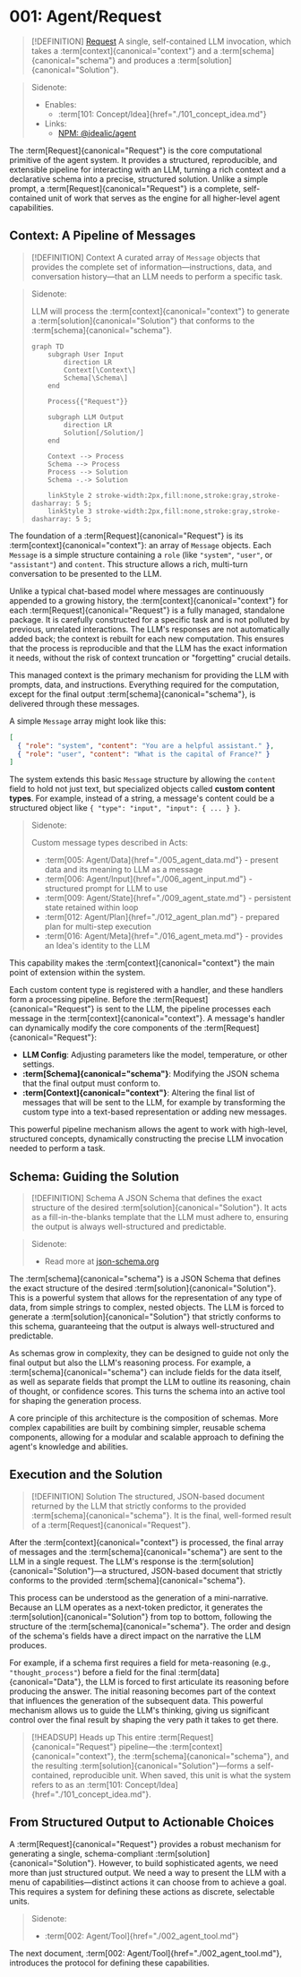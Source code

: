 # 001: Agent/Request

> [!DEFINITION] [Request](./000_glossary.md)
> A single, self-contained LLM invocation, which takes a :term[context]{canonical="context"} and a :term[schema]{canonical="schema"} and produces a :term[solution]{canonical="Solution"}.

> Sidenote:
>
> - Enables:
>   - :term[101: Concept/Idea]{href="./101_concept_idea.md"}
> - Links:
>   - [NPM: @idealic/agent](https://www.npmjs.com/package/@augceo/agent)

The :term[Request]{canonical="Request"} is the core computational primitive of the agent system. It provides a structured, reproducible, and extensible pipeline for interacting with an LLM, turning a rich context and a declarative schema into a precise, structured solution. Unlike a simple prompt, a :term[Request]{canonical="Request"} is a complete, self-contained unit of work that serves as the engine for all higher-level agent capabilities.

## Context: A Pipeline of Messages

> [!DEFINITION] Context
> A curated array of `Message` objects that provides the complete set of information—instructions, data, and conversation history—that an LLM needs to perform a specific task.

> Sidenote:
>
> LLM will process the :term[context]{canonical="context"} to generate a :term[solution]{canonical="Solution"} that conforms to the :term[schema]{canonical="schema"}.
>
> ```mermaid
> graph TD
>     subgraph User Input
>         direction LR
>         Context[\Context\]
>         Schema[\Schema\]
>     end
>
>     Process{{"Request"}}
>
>     subgraph LLM Output
>         direction LR
>         Solution[/Solution/]
>     end
>
>     Context --> Process
>     Schema --> Process
>     Process --> Solution
>     Schema -.-> Solution
>
>     linkStyle 2 stroke-width:2px,fill:none,stroke:gray,stroke-dasharray: 5 5;
>     linkStyle 3 stroke-width:2px,fill:none,stroke:gray,stroke-dasharray: 5 5;
> ```

The foundation of a :term[Request]{canonical="Request"} is its :term[context]{canonical="context"}: an array of `Message` objects. Each `Message` is a simple structure containing a `role` (like `"system"`, `"user"`, or `"assistant"`) and `content`. This structure allows a rich, multi-turn conversation to be presented to the LLM.

Unlike a typical chat-based model where messages are continuously appended to a growing history, the :term[context]{canonical="context"} for each :term[Request]{canonical="Request"} is a fully managed, standalone package. It is carefully constructed for a specific task and is not polluted by previous, unrelated interactions. The LLM's responses are not automatically added back; the context is rebuilt for each new computation. This ensures that the process is reproducible and that the LLM has the exact information it needs, without the risk of context truncation or "forgetting" crucial details.

This managed context is the primary mechanism for providing the LLM with prompts, data, and instructions. Everything required for the computation, except for the final output :term[schema]{canonical="schema"}, is delivered through these messages.

A simple `Message` array might look like this:

```json
[
  { "role": "system", "content": "You are a helpful assistant." },
  { "role": "user", "content": "What is the capital of France?" }
]
```

The system extends this basic `Message` structure by allowing the `content` field to hold not just text, but specialized objects called **custom content types**. For example, instead of a string, a message's content could be a structured object like `{ "type": "input", "input": { ... } }`.

> Sidenote:
>
> Custom message types described in Acts:
>
> - :term[005: Agent/Data]{href="./005_agent_data.md"} - present data and its meaning to LLM as a message
> - :term[006: Agent/Input]{href="./006_agent_input.md"} - structured prompt for LLM to use
> - :term[009: Agent/State]{href="./009_agent_state.md"} - persistent state retained within loop
> - :term[012: Agent/Plan]{href="./012_agent_plan.md"} - prepared plan for multi-step execution
> - :term[016: Agent/Meta]{href="./016_agent_meta.md"} - provides an Idea's identity to the LLM

This capability makes the :term[context]{canonical="context"} the main point of extension within the system.

Each custom content type is registered with a handler, and these handlers form a processing pipeline. Before the :term[Request]{canonical="Request"} is sent to the LLM, the pipeline processes each message in the :term[context]{canonical="context"}. A message's handler can dynamically modify the core components of the :term[Request]{canonical="Request"}:

- **LLM Config**: Adjusting parameters like the model, temperature, or other settings.
- **:term[Schema]{canonical="schema"}**: Modifying the JSON schema that the final output must conform to.
- **:term[Context]{canonical="context"}**: Altering the final list of messages that will be sent to the LLM, for example by transforming the custom type into a text-based representation or adding new messages.

This powerful pipeline mechanism allows the agent to work with high-level, structured concepts, dynamically constructing the precise LLM invocation needed to perform a task.

## Schema: Guiding the Solution

> [!DEFINITION] Schema
> A JSON Schema that defines the exact structure of the desired :term[solution]{canonical="Solution"}. It acts as a fill-in-the-blanks template that the LLM must adhere to, ensuring the output is always well-structured and predictable.

> Sidenote:
>
> - Read more at [json-schema.org](https://json-schema.org/)

The :term[schema]{canonical="schema"} is a JSON Schema that defines the exact structure of the desired :term[solution]{canonical="Solution"}. This is a powerful system that allows for the representation of any type of data, from simple strings to complex, nested objects. The LLM is forced to generate a :term[solution]{canonical="Solution"} that strictly conforms to this schema, guaranteeing that the output is always well-structured and predictable.

As schemas grow in complexity, they can be designed to guide not only the final output but also the LLM's reasoning process. For example, a :term[schema]{canonical="schema"} can include fields for the data itself, as well as separate fields that prompt the LLM to outline its reasoning, chain of thought, or confidence scores. This turns the schema into an active tool for shaping the generation process.

A core principle of this architecture is the composition of schemas. More complex capabilities are built by combining simpler, reusable schema components, allowing for a modular and scalable approach to defining the agent's knowledge and abilities.

## Execution and the Solution

> [!DEFINITION] Solution
> The structured, JSON-based document returned by the LLM that strictly conforms to the provided :term[schema]{canonical="schema"}. It is the final, well-formed result of a :term[Request]{canonical="Request"}.

After the :term[context]{canonical="context"} is processed, the final array of messages and the :term[schema]{canonical="schema"} are sent to the LLM in a single request. The LLM's response is the :term[solution]{canonical="Solution"}—a structured, JSON-based document that strictly conforms to the provided :term[schema]{canonical="schema"}.

This process can be understood as the generation of a mini-narrative. Because an LLM operates as a next-token predictor, it generates the :term[solution]{canonical="Solution"} from top to bottom, following the structure of the :term[schema]{canonical="schema"}. The order and design of the schema's fields have a direct impact on the narrative the LLM produces.

For example, if a schema first requires a field for meta-reasoning (e.g., `"thought_process"`) before a field for the final :term[data]{canonical="Data"}, the LLM is forced to first articulate its reasoning before producing the answer. The initial reasoning becomes part of the context that influences the generation of the subsequent data. This powerful mechanism allows us to guide the LLM's thinking, giving us significant control over the final result by shaping the very path it takes to get there.

> [!HEADSUP] Heads up
> This entire :term[Request]{canonical="Request"} pipeline—the :term[context]{canonical="context"}, the :term[schema]{canonical="schema"}, and the resulting :term[solution]{canonical="Solution"}—forms a self-contained, reproducible unit. When saved, this unit is what the system refers to as an :term[101: Concept/Idea]{href="./101_concept_idea.md"}.

## From Structured Output to Actionable Choices

A :term[Request]{canonical="Request"} provides a robust mechanism for generating a single, schema-compliant :term[solution]{canonical="Solution"}. However, to build sophisticated agents, we need more than just structured output. We need a way to present the LLM with a menu of capabilities—distinct actions it can choose from to achieve a goal. This requires a system for defining these actions as discrete, selectable units.

> Sidenote:
>
> - :term[002: Agent/Tool]{href="./002_agent_tool.md"}

The next document, :term[002: Agent/Tool]{href="./002_agent_tool.md"}, introduces the protocol for defining these capabilities.
